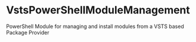 # VstsPowerShellModuleManagement
PowerShell Module for managing and install modules from a VSTS based Package Provider
